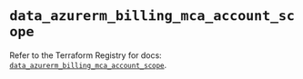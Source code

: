 # `data_azurerm_billing_mca_account_scope`

Refer to the Terraform Registry for docs: [`data_azurerm_billing_mca_account_scope`](https://registry.terraform.io/providers/hashicorp/azurerm/4.50.0/docs/data-sources/billing_mca_account_scope).
